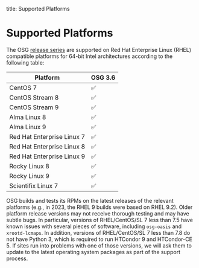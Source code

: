 title: Supported Platforms

Supported Platforms
===================

The OSG [release series](../release/release_series.md) are supported on Red Hat Enterprise Linux (RHEL) compatible platforms
for 64-bit Intel architectures according to the following table:

| Platform                   | OSG 3.6 |
|----------------------------|---------|
| CentOS 7                   | &#9989; |
| CentOS Stream 8            | &#9989; |
| CentOS Stream 9            | &#9989; |
| Alma Linux 8               | &#9989; |
| Alma Linux 9               | &#9989; |
| Red Hat Enterprise Linux 7 | &#9989; |
| Red Hat Enterprise Linux 8 | &#9989; |
| Red Hat Enterprise Linux 9 | &#9989; |
| Rocky Linux 8              | &#9989; |
| Rocky Linux 9              | &#9989; |
| Scientifix Linux 7         | &#9989; |

OSG builds and tests its RPMs on the latest releases of the relevant platforms (e.g., in 2023, the RHEL 9 builds were based on RHEL 9.2).
Older platform release versions may not receive thorough testing and may have subtle bugs.
In particular, versions of RHEL/CentOS/SL 7 less than 7.5 have known issues with several pieces of software, including `osg-oasis` and `xrootd-lcmaps`.
In addition, versions of RHEL/CentOS/SL 7 less than 7.8 do not have Python 3, which is required to run HTCondor 9 and HTCondor-CE 5.
If sites run into problems with one of those versions, we will ask them to update to the latest operating system packages as part of the support process.
